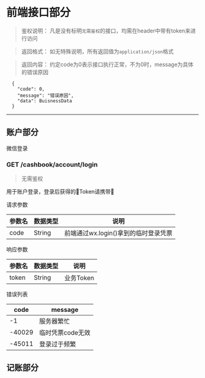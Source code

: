 # 前端接口部分

> 鉴权说明： 凡是没有标明```无需鉴权```的接口，均需在header中带有token来进行访问

> 返回格式： 如无特殊说明，所有返回值为```application/json```格式

> 返回内容： 约定code为0表示接口执行正常，不为0时，message为具体的错误原因
```
  {
    "code": 0,
    "message": "错误原因",
    "data": BuisnessData
  }
```

---

## 账户部分

微信登录

### GET /cashbook/account/login

> 无需鉴权

用于账户登录，登录后获得的Token请携带

请求参数

|参数名|数据类型|说明|
|---|---|---|
|code|String|前端通过wx.login()拿到的临时登录凭票

响应参数

|参数名|数据类型|说明|
|---|---|---|
|token|String|业务Token|

错误列表

|code|message|
|---|---|
|-1|服务器繁忙|
|-40029|临时凭票code无效|
|-45011|登录过于频繁|

## 记账部分